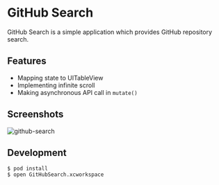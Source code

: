 # GitHub Search

GitHub Search is a simple application which provides GitHub repository search.

## Features

* Mapping state to UITableView
* Implementing infinite scroll
* Making asynchronous API call in `mutate()`

## Screenshots

![github-search](https://cloud.githubusercontent.com/assets/931655/26028397/76671e92-385a-11e7-972f-5005160eb690.png)

## Development

```console
$ pod install
$ open GitHubSearch.xcworkspace
```
